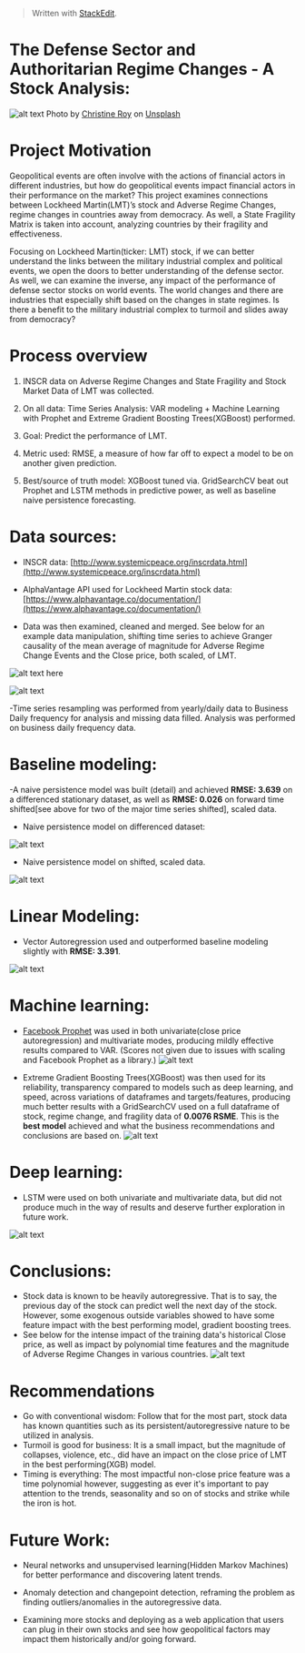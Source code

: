 ﻿


> Written with [StackEdit](https://stackedit.io/).
> 
> 
# **The Defense Sector and Authoritarian Regime Changes - A Stock Analysis:**
![alt text](https://i.imgur.com/NKAMBLy.jpg)
Photo by [Christine Roy](https://unsplash.com/@agent_illustrateur?utm_source=unsplash&utm_medium=referral&utm_content=creditCopyText) on [Unsplash](https://unsplash.com/s/photos/international?utm_source=unsplash&utm_medium=referral&utm_content=creditCopyText)

# Project Motivation
Geopolitical events are often involve with the actions of financial actors in different industries, but how do geopolitical events impact financial actors in their performance on the market? This project examines connections between Lockheed Martin(LMT)’s stock and Adverse Regime Changes, regime changes in countries away from democracy. As well, a State Fragility Matrix is taken into account, analyzing countries by their fragility and effectiveness.

Focusing on Lockheed Martin(ticker: LMT) stock, if we can better understand the links between the military industrial complex and political events, we open the doors to better understanding of the defense sector. As well, we can examine the inverse, any impact of the performance of defense sector stocks on world events. The world changes and there are industries that especially shift based on the changes in state regimes. Is there a benefit to the military industrial complex to turmoil and slides away from democracy?

# Process overview

1. INSCR data on Adverse Regime Changes and State Fragility and Stock Market Data of LMT was collected.

2. On all data: Time Series Analysis: VAR modeling + Machine Learning with Prophet and Extreme Gradient Boosting Trees(XGBoost) performed.

3. Goal: Predict the performance of LMT.

4. Metric used: RMSE, a measure of how far off to expect a model to be on another given prediction.

5. Best/source of truth model: XGBoost tuned via. GridSearchCV beat out Prophet and LSTM methods in predictive power, as well as baseline naive persistence forecasting.

# **Data sources:**

- INSCR data: [http://www.systemicpeace.org/inscrdata.html](http://www.systemicpeace.org/inscrdata.html) 

- AlphaVantage API used for Lockheed Martin stock data: [https://www.alphavantage.co/documentation/](https://www.alphavantage.co/documentation/)

- Data was then examined, cleaned and merged. See below for an example data manipulation, shifting time series to achieve Granger causality of the mean average of magnitude for Adverse Regime Change Events and the Close price, both scaled, of LMT.

![alt text here](https://i.imgur.com/hGq9jHt.png)

![alt text](https://i.imgur.com/hhekFbk.png)

-Time series resampling was performed from yearly/daily data to Business Daily frequency for analysis and missing data filled. Analysis was performed on business daily frequency data.

# **Baseline modeling:**

-A naive persistence model was built (detail) and achieved  **RMSE: 3.639** on a differenced stationary dataset, as well as **RMSE: 0.026** on forward time shifted[see above for two of the major time series shifted], scaled data.

- Naive persistence model on differenced dataset:

![alt text](https://i.imgur.com/vtOCIjs.png)

- Naive persistence model on shifted, scaled data.

![alt text](https://i.imgur.com/AbWVRmb.png)


# Linear Modeling:

- Vector Autoregression used and outperformed baseline modeling slightly with **RMSE: 3.391**.

![alt text](https://i.imgur.com/LjcY9uS.png)


  

# Machine learning:

- [Facebook Prophet](https://facebook.github.io/prophet/) was used in both univariate(close price autoregression) and multivariate modes, producing mildly effective results compared to VAR. (Scores not given due to issues with scaling and Facebook Prophet as a library.)
![alt text](https://i.imgur.com/a4AmgzQ.png)

- Extreme Gradient Boosting Trees(XGBoost) was then used for its reliability, transparency compared to models such as deep learning, and speed, across variations of dataframes and targets/features, producing much better results with a GridSearchCV used on a full dataframe of stock, regime change, and fragility data of **0.0076 RSME**. This is the **best model** achieved and what the business recommendations and conclusions are based on.
![alt text](https://i.imgur.com/7JLN6JV.png)

  

# Deep learning:

- LSTM were used on both univariate and multivariate data, but did not produce much in the way of results and deserve further exploration in future work.

![alt text](https://i.imgur.com/Ygs8KsK.png)


# Conclusions:
- Stock data is known to be heavily autoregressive. That is to say, the previous day of the stock can predict well the next day of the stock. However, some exogenous outside variables showed to have some feature impact with the best performing model, gradient boosting trees. 
- See below for the intense impact of the training data's historical Close price, as well as impact by polynomial time features and the magnitude of Adverse Regime Changes in various countries.
![alt text](https://i.imgur.com/jeleMUI.png)

# Recommendations
- Go with conventional wisdom: Follow that for the most part, stock data has known quantities such as its persistent/autoregressive nature to be utilized in analysis. 
- Turmoil is good for business: It is a small impact, but the magnitude of collapses, violence, etc., did have an impact on the close price of LMT in the best performing(XGB) model. 
- Timing is everything: The most impactful non-close price feature was a time polynomial however, suggesting as ever it's important to pay attention to the trends, seasonality and so on of stocks and strike while the iron is hot.

# Future Work:
-   Neural networks and unsupervised learning(Hidden Markov Machines) for better performance and discovering latent trends.
    
-   Anomaly detection and changepoint detection, reframing the problem as finding outliers/anomalies in the autoregressive data.
    
-   Examining more stocks and deploying as a web application that users can plug in their own stocks and see how geopolitical factors may impact them historically and/or going forward.
